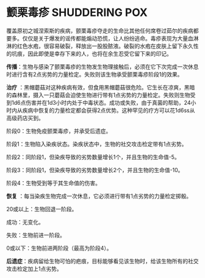 # 颤栗毒疹 SHUDDERING POX

覆盖原初之城涅索斯的疾病，颤栗毒疹夺走的生命比其他任何席卷过茹尔的疾病都要多。仅仅是关于爆发的谣传都能煽动恐慌，让人纷纷逃命。毒疹表现为大量血淋淋的红色水疱，很容易破裂，释放出一股股脓液。破裂的水疱在皮肤上留下永久性的坑痕，因此即使是幸存下来的人，也将在余生忍受它留下来的印记。

**传播**：生物与感染了颤栗毒疹的生物发生物理接触后，必须在它下次完成一次休息时进行含有2点劣势的力量检定。失败则该生物承受颤栗毒疹阶段1的效果。

**治疗**
：黑帽蘑菇对这种疾病有效，但食用黑帽蘑菇很危险。它生长在凉爽，黑暗的森林里，摄入一只蘑菇会迫使生物进行带有1点劣势的力量检定。失败则生物受到1d6点伤害并在1d3小时内处于中毒状态。成功或失败，由于真菌的帮助，24小时内从疾病中恢复的力量检定都会获得2点优势。这种罕见的疗方可以花1d6ss从高级药店买到。

阶段0：生物免疫颤栗毒疹，并承受后遗症。

阶段1：生物陷入染疾状态。染疾状态中，生物的社交攻击检定带有1点劣势。

阶段2：同阶段1，但染疾导致的劣势数量增长1个，并且生物的生命值-5。

阶段3：同阶段1，但染疾导致的劣势数量增长2个，并且生物的生命值-10。

阶段4：生物受到等于其生命值的伤害。

**恢复**
：每当染疾生物完成一次休息，它必须进行带有1点劣势的力量检定掷骰。

20或以上：生物回退一阶段。

成功：无变化。

失败：生物前进一阶段。

0或以下：生物前进两阶段（最高为阶段4）。

**后遗症**：疾病留给生物可怕的疤痕，目标能够看见该生物时，给该生物所有的社交攻击检定加上1点劣势。
